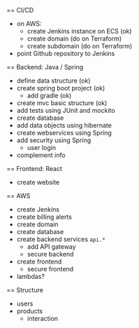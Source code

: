 == CI/CD

- on AWS:
  - create Jenkins instance on ECS (ok)
  - create domain (do on Terraform)
  - create subdomain (do on Terraform)
- point Github repository to Jenkins

== Backend: Java / Spring

- define data structure (ok)
- create spring boot project (ok)
  - add gradle (ok)
- create mvc basic structure (ok)
- add tests using JUnit and mockito
- create database
- add data objects using hibernate
- create webservices using Spring
- add security using Spring
  - user login
- complement info

== Frontend: React

- create website

== AWS

- create Jenkins
- create billing alerts
- create domain
- create database
- create backend services `api.*`
  - add API gateway
  - secure backend
- create frontend
  - secure frontend
- lambdas?

== Structure

- users
- products
  - interaction
